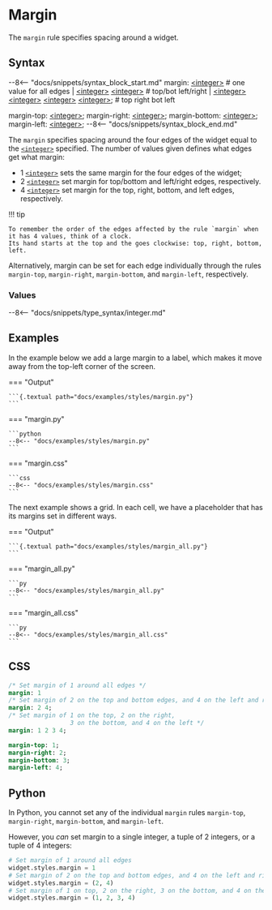 # Margin

The `margin` rule specifies spacing around a widget.

## Syntax

--8<-- "docs/snippets/syntax_block_start.md"
margin: <a href="../../css_types/integer">&lt;integer&gt;</a>
      # one value for all edges
      | <a href="../../css_types/integer">&lt;integer&gt;</a> <a href="../../css_types/integer">&lt;integer&gt;</a>
      # top/bot   left/right
      | <a href="../../css_types/integer">&lt;integer&gt;</a> <a href="../../css_types/integer">&lt;integer&gt;</a> <a href="../../css_types/integer">&lt;integer&gt;</a> <a href="../../css_types/integer">&lt;integer&gt;</a>;
      # top       right     bot       left

margin-top: <a href="../../css_types/integer">&lt;integer&gt;</a>;
margin-right: <a href="../../css_types/integer">&lt;integer&gt;</a>;
margin-bottom: <a href="../../css_types/integer">&lt;integer&gt;</a>;
margin-left: <a href="../../css_types/integer">&lt;integer&gt;</a>;
--8<-- "docs/snippets/syntax_block_end.md"

The `margin` specifies spacing around the four edges of the widget equal to the [`<integer>`](../../css_types/integer) specified.
The number of values given defines what edges get what margin:

 - 1 [`<integer>`](../../css_types/integer) sets the same margin for the four edges of the widget;
 - 2 [`<integer>`](../../css_types/integer) set margin for top/bottom and left/right edges, respectively.
 - 4 [`<integer>`](../../css_types/integer) set margin for the top, right, bottom, and left edges, respectively.

!!! tip

    To remember the order of the edges affected by the rule `margin` when it has 4 values, think of a clock.
    Its hand starts at the top and the goes clockwise: top, right, bottom, left.

Alternatively, margin can be set for each edge individually through the rules `margin-top`, `margin-right`, `margin-bottom`, and `margin-left`, respectively.

### Values

--8<-- "docs/snippets/type_syntax/integer.md"

## Examples

In the example below we add a large margin to a label, which makes it move away from the top-left corner of the screen.

=== "Output"

    ```{.textual path="docs/examples/styles/margin.py"}
    ```

=== "margin.py"

    ```python
    --8<-- "docs/examples/styles/margin.py"
    ```

=== "margin.css"

    ```css
    --8<-- "docs/examples/styles/margin.css"
    ```

The next example shows a grid.
In each cell, we have a placeholder that has its margins set in different ways.

=== "Output"

    ```{.textual path="docs/examples/styles/margin_all.py"}
    ```

=== "margin_all.py"

    ```py
    --8<-- "docs/examples/styles/margin_all.py"
    ```

=== "margin_all.css"

    ```py
    --8<-- "docs/examples/styles/margin_all.css"
    ```

## CSS

```sass
/* Set margin of 1 around all edges */
margin: 1
/* Set margin of 2 on the top and bottom edges, and 4 on the left and right */
margin: 2 4;
/* Set margin of 1 on the top, 2 on the right,
                 3 on the bottom, and 4 on the left */
margin: 1 2 3 4;

margin-top: 1;
margin-right: 2;
margin-bottom: 3;
margin-left: 4;
```

## Python

In Python, you cannot set any of the individual `margin` rules `margin-top`, `margin-right`, `margin-bottom`, and `margin-left`.

However, you _can_ set margin to a single integer, a tuple of 2 integers, or a tuple of 4 integers:

```python
# Set margin of 1 around all edges
widget.styles.margin = 1
# Set margin of 2 on the top and bottom edges, and 4 on the left and right
widget.styles.margin = (2, 4)
# Set margin of 1 on top, 2 on the right, 3 on the bottom, and 4 on the left
widget.styles.margin = (1, 2, 3, 4)
```
